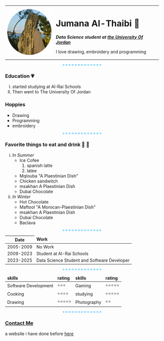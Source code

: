 <html lang="en">
<head>
    <meta charset="UTF-8">
    <title>Jumana's Site</title>
    <link rel="stylesheet" href="jumana's site.css">
    <link rel="stylesheet" href="https://fonts.googleapis.com/css?family=Sofia">
</head>


<body>
    <table cellspacing="20">
        <tr><td><img src="cropped_image.png" width="150" height="150" alt="girl"></td>
        <td>
            <h1>Jumana Al-Thaibi &#128103;</h1>
            <b><i>
            <p>Data Science student at <a href="https://www.ju.edu.jo/Home.aspx">the University Of Jordan</a></p>
            </i></b>   
            <p>I love drawing, embroidery and programming <br></p></td>
        </tr>
    </table>
<center><hr style="border-style: none;border-top-style: dotted;border-color: lightskyblue;border-width: 5px;width:25%;text-align:center;background-color:#E8F9FF;"> </center>    


<h3>
        Education &#128151;
</h3>
    <ol type="I">
        <li>started studying at Al-Rai Schools</li>
        <li>Then went to The University Of Jordan</li>
    </ol>
    <h3>
        Hoppies
    </h3>
    <ul style="list-style-type:square">
        <li>Drawing</li>
        <li>Programming</li>
        <li>embroidery</li>
    </ul>
<center><hr size="3" style="border-style: none;border-top-style: dotted;border-color: lightskyblue;border-width: 5px;width:25%;text-align:center;background-color:#E8F9FF;"></center>    

<h3>
        Favorite things to eat and drink &#127843; &#129475;
    </h3>
    <ol type="i">
        <li><i>In Summer</i>
        <ul type="circle">
            <li>Ice Cofee
                <ol type="1">
                    <li>spanish latte</li>
                    <li>latee</li>
                </ol>
            </li>
            <li>Mqlouba "A Plaestinian Dish"</li>
            <li>Chicken sandwitch</li>
            <li>msakhan A Plaestinian Dish</li>
            <li>Dubai Chocolate</li>
        </ul>
        </li>
        <Li><i>In Winter</i>
        <ul style="list-style-type:circle">
            <li>Hot Chocolate</li>
            <li>Maftool "A Morocan-Plaestinian Dish"</li>
            <li>msakhan A Plaestinian Dish</li>
            <li>Dubai Chocolate</li>
            <li>Baclava</li>
        </ul>
        </Li>
    </ol>
    <center><hr size="3" style="border-style: none;border-top-style: dotted;border-color: lightskyblue;border-width: 5px;width:25%;text-align:center;background-color:#E8F9FF;"> </center>


<table>
    <thead>
        <tr>
            <th>Date</th>
            <td><strong>Work</strong></td>
        </tr>
    </thead>
    <tbody>
        <tr>
            <td>2005-2009</td><td>No Work</td>
        </tr>
        <tr>
            <td>2009-2023</td><td>Student at Al-Rai Schools</td>
        </tr>
        <tr>
            <td>2023-2025</td><td>Data Science Student and Software Developer</td>
        </tr>
    </tbody>
</table>
<center><hr size="3" style="border-style: none;border-top-style: dotted;border-color: lightskyblue;border-width: 5px;width:25%;text-align:center;background-color:#E8F9FF;"></center>
 
<table cellspacing="10">
    <thead>
        <tr>
            <td><strong>skills</strong> </td>
            <td><strong>rating</strong> </td>
            <td><strong>skills</strong> </td>
            <td><strong>rating</strong> </td>
        </tr>
    </thead>
    <tbody>
        <tr>
            <td>Software Development</td><td style="font-size:13px; ">&#11088;&#11088;&#11088;</td>
            <td>Gaming</td><td style="font-size:13px; ">&#11088;&#11088;&#11088;&#11088;&#11088;</td>
        </tr>
        <tr>
            <td>Cooking</td><td style="font-size:13px; ">&#11088;&#11088;&#11088;&#11088;</td>
            <td>studying</td><td style="font-size:13px; ">&#11088;&#11088;&#11088;&#11088;&#11088;</td>
        </tr>
        <tr><td>Drawing</td><td style="font-size:13px; ">&#11088;&#11088;&#11088;&#11088;&#11088;</td>
        <td>Photography</td><td style="font-size:13px; ">&#11088;&#11088;</td>
        </tr>
    </tbody>
</table>
<center><hr size="3" style="border-style: none;border-top-style: dotted;border-color: lightskyblue;border-width: 5px;width:25%;text-align:center;background-color:#E8F9FF;" > 
</center>

<h3><a href="contact.html">Contact Me </a></h3>
<p>a website i have done before <a href="one.html">here</a></p>
</body>
</html>
